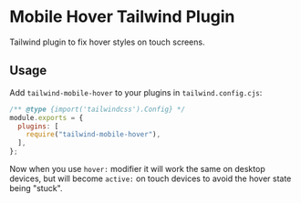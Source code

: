 # Mobile Hover Tailwind Plugin
Tailwind plugin to fix hover styles on touch screens.

## Usage

Add `tailwind-mobile-hover` to your plugins in `tailwind.config.cjs`:
```js
/** @type {import('tailwindcss').Config} */
module.exports = {
  plugins: [
    require("tailwind-mobile-hover"),
  ],
};
```

Now when you use `hover:` modifier it will work the same on desktop devices, but will become `active:` on touch devices to avoid the hover state being "stuck".